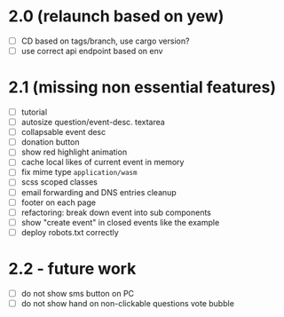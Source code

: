 # 2.0 (relaunch based on yew)

- [ ] CD based on tags/branch, use cargo version?
- [ ] use correct api endpoint based on env

# 2.1 (missing non essential features)

- [ ] tutorial
- [ ] autosize question/event-desc. textarea
- [ ] collapsable event desc
- [ ] donation button
- [ ] show red highlight animation
- [ ] cache local likes of current event in memory
- [ ] fix mime type `application/wasm`
- [ ] scss scoped classes
- [ ] email forwarding and DNS entries cleanup
- [ ] footer on each page
- [ ] refactoring: break down event into sub components
- [ ] show "create event" in closed events like the example
- [ ] deploy robots.txt correctly

# 2.2 - future work

- [ ] do not show sms button on PC
- [ ] do not show hand on non-clickable questions vote bubble